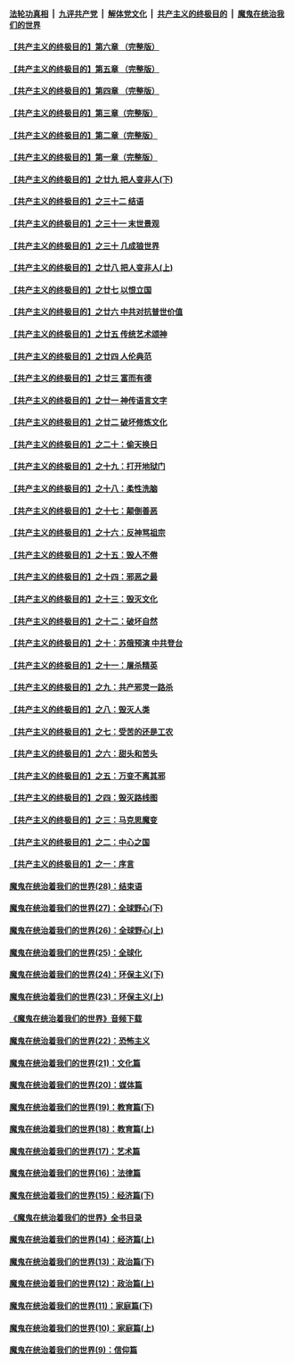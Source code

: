 ####  [法轮功真相](../../../../basic/blob/master/README.md?t=10180926) &nbsp;|&nbsp; [九评共产党](../../../../9ping.md/blob/master/README.md?t=10180926) &nbsp;|&nbsp; [解体党文化](../../../../jtdwh.md/blob/master/README.md?t=10180926)  &nbsp;|&nbsp; [共产主义的终极目的](../../../../gczydzjmd.md/blob/master/README.md?t=10180926) &nbsp;|&nbsp; [魔鬼在统治我们的世界](../../../../mgztzwmdsj.md/blob/master/README.md?t=10180926) 

#### [【共产主义的终极目的】第六章 （完整版）](../pages/nsc422/n11428913.md?t=10180926) 

#### [【共产主义的终极目的】第五章 （完整版）](../pages/nsc422/n11428912.md?t=10180926) 

#### [【共产主义的终极目的】第四章 （完整版）](../pages/nsc422/n11428907.md?t=10180926) 

#### [【共产主义的终极目的】第三章（完整版）](../pages/nsc422/n11428848.md?t=10180926) 

#### [【共产主义的终极目的】第二章（完整版）](../pages/nsc422/n11428831.md?t=10180926) 

#### [【共产主义的终极目的】第一章（完整版）](../pages/nsc422/n11417651.md?t=10180926) 

#### [【共产主义的终极目的】之廿九 把人变非人(下)](../pages/nsc422/n11344140.md?t=10180926) 

#### [【共产主义的终极目的】之三十二 结语](../pages/nsc422/n11360535.md?t=10180926) 

#### [【共产主义的终极目的】之三十一 末世景观](../pages/nsc422/n11351129.md?t=10180926) 

#### [【共产主义的终极目的】之三十 几成狼世界](../pages/nsc422/n11348280.md?t=10180926) 

#### [【共产主义的终极目的】之廿八 把人变非人(上)](../pages/nsc422/n11340492.md?t=10180926) 

#### [【共产主义的终极目的】之廿七 以恨立国](../pages/nsc422/n11336944.md?t=10180926) 

#### [【共产主义的终极目的】之廿六 中共对抗普世价值](../pages/nsc422/n11324785.md?t=10180926) 

#### [【共产主义的终极目的】之廿五 传统艺术颂神](../pages/nsc422/n11296396.md?t=10180926) 

#### [【共产主义的终极目的】之廿四 人伦典范](../pages/nsc422/n11296397.md?t=10180926) 

#### [【共产主义的终极目的】之廿三 富而有德](../pages/nsc422/n11283598.md?t=10180926) 

#### [【共产主义的终极目的】之廿一 神传语言文字](../pages/nsc422/n11263265.md?t=10180926) 

#### [【共产主义的终极目的】之廿二 破坏修炼文化](../pages/nsc422/n11245728.md?t=10180926) 

#### [【共产主义的终极目的】之二十：偷天换日](../pages/nsc422/n11238846.md?t=10180926) 

#### [【共产主义的终极目的】之十九：打开地狱门](../pages/nsc422/n11206376.md?t=10180926) 

#### [【共产主义的终极目的】之十八：柔性洗脑](../pages/nsc422/n11199994.md?t=10180926) 

#### [【共产主义的终极目的】之十七：颠倒善恶](../pages/nsc422/n11179782.md?t=10180926) 

#### [【共产主义的终极目的】之十六：反神骂祖宗](../pages/nsc422/n11166798.md?t=10180926) 

#### [【共产主义的终极目的】之十五：毁人不倦](../pages/nsc422/n11166792.md?t=10180926) 

#### [【共产主义的终极目的】之十四：邪恶之最](../pages/nsc422/n11150249.md?t=10180926) 

#### [【共产主义的终极目的】之十三：毁灭文化](../pages/nsc422/n11135227.md?t=10180926) 

#### [【共产主义的终极目的】之十二：破坏自然](../pages/nsc422/n11135214.md?t=10180926) 

#### [【共产主义的终极目的】之十：苏俄预演 中共登台](../pages/nsc422/n11118424.md?t=10180926) 

#### [【共产主义的终极目的】之十一：屠杀精英](../pages/nsc422/n11118442.md?t=10180926) 

#### [【共产主义的终极目的】之九：共产邪灵一路杀](../pages/nsc422/n11114139.md?t=10180926) 

#### [【共产主义的终极目的】之八：毁灭人类](../pages/nsc422/n11108503.md?t=10180926) 

#### [【共产主义的终极目的】之七：受苦的还是工农](../pages/nsc422/n11101809.md?t=10180926) 

#### [【共产主义的终极目的】之六：甜头和苦头](../pages/nsc422/n11096971.md?t=10180926) 

#### [【共产主义的终极目的】之五：万变不离其邪](../pages/nsc422/n11091285.md?t=10180926) 

#### [【共产主义的终极目的】之四：毁灭路线图](../pages/nsc422/n11086284.md?t=10180926) 

#### [【共产主义的终极目的】之三：马克思魔变](../pages/nsc422/n11061941.md?t=10180926) 

#### [【共产主义的终极目的】之二：中心之国](../pages/nsc422/n11047728.md?t=10180926) 

#### [【共产主义的终极目的】之一：序言](../pages/nsc422/n11086077.md?t=10180926) 

#### [魔鬼在统治着我们的世界(28)：结束语](../pages/nsc422/n10936246.md?t=10180926) 

#### [魔鬼在统治着我们的世界(27)：全球野心(下)](../pages/nsc422/n10928319.md?t=10180926) 

#### [魔鬼在统治着我们的世界(26)：全球野心(上)](../pages/nsc422/n10900318.md?t=10180926) 

#### [魔鬼在统治着我们的世界(25)：全球化](../pages/nsc422/n10788205.md?t=10180926) 

#### [魔鬼在统治着我们的世界(24)：环保主义(下)](../pages/nsc422/n10695307.md?t=10180926) 

#### [魔鬼在统治着我们的世界(23)：环保主义(上)](../pages/nsc422/n10688613.md?t=10180926) 

#### [《魔鬼在统治着我们的世界》音频下载](../pages/nsc422/n10635553.md?t=10180926) 

#### [魔鬼在统治着我们的世界(22)：恐怖主义](../pages/nsc422/n10614727.md?t=10180926) 

#### [魔鬼在统治着我们的世界(21)：文化篇](../pages/nsc422/n10597706.md?t=10180926) 

#### [魔鬼在统治着我们的世界(20)：媒体篇](../pages/nsc422/n10586579.md?t=10180926) 

#### [魔鬼在统治着我们的世界(19)：教育篇(下)](../pages/nsc422/n10564808.md?t=10180926) 

#### [魔鬼在统治着我们的世界(18)：教育篇(上)](../pages/nsc422/n10526970.md?t=10180926) 

#### [魔鬼在统治着我们的世界(17)：艺术篇](../pages/nsc422/n10499093.md?t=10180926) 

#### [魔鬼在统治着我们的世界(16)：法律篇](../pages/nsc422/n10485969.md?t=10180926) 

#### [魔鬼在统治着我们的世界(15)：经济篇(下)](../pages/nsc422/n10469975.md?t=10180926) 

#### [《魔鬼在统治着我们的世界》全书目录](../pages/nsc422/n10464261.md?t=10180926) 

#### [魔鬼在统治着我们的世界(14)：经济篇(上)](../pages/nsc422/n10457370.md?t=10180926) 

#### [魔鬼在统治着我们的世界(13)：政治篇(下)](../pages/nsc422/n10448270.md?t=10180926) 

#### [魔鬼在统治着我们的世界(12)：政治篇(上)](../pages/nsc422/n10444576.md?t=10180926) 

#### [魔鬼在统治着我们的世界(11)：家庭篇(下)](../pages/nsc422/n10440961.md?t=10180926) 

#### [魔鬼在统治着我们的世界(10)：家庭篇(上)](../pages/nsc422/n10435448.md?t=10180926) 

#### [魔鬼在统治着我们的世界(9)：信仰篇](../pages/nsc422/n10432159.md?t=10180926) 

